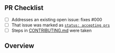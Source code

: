 <!-- 👋 Hi, thanks for sending a PR to codemodder! 💖.
Please fill out all fields below and make sure each item is true and [x] checked.
Otherwise we may not be able to review your PR. -->

## PR Checklist

- [ ] Addresses an existing open issue: fixes #000
- [ ] That issue was marked as [`status: accepting prs`](https://github.com/Tobbe/codemodder/issues?q=is%3Aopen+is%3Aissue+label%3A%22status%3A+accepting+prs%22)
- [ ] Steps in [CONTRIBUTING.md](https://github.com/Tobbe/codemodder/blob/main/.github/CONTRIBUTING.md) were taken

## Overview

<!-- Description of what is changed and how the code change does that. -->
